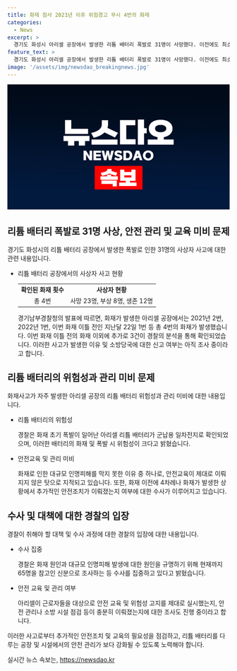 ```yaml
---
title: 화재 참사 2021년 이후 위험경고 무시 4번의 화재
categories:
  - News
excerpt: >
  경기도 화성시 아리셀 공장에서 발생한 리튬 배터리 폭발로 31명이 사망했다. 이전에도 최소 4차례의 화재가 있었으며, 안전교육 및 안전조치 미흡이 지적되고 있다. 경찰은 화재 원인과 안전조치 여부 등을 조사 중이며, 사망자 31명 중 23명이 근무자임이 확인되었다. 안전교육과 관련된 수사도 진행 중이다. 해당 공장에서는 앞으로 화재 발생을 막기 위한 추가적인 안전조치가 이뤄질 예정이다.
feature_text: >
  경기도 화성시 아리셀 공장에서 발생한 리튬 배터리 폭발로 31명이 사망했다. 이전에도 최소 4차례의 화재가 있었으며, 안전교육 및 안전조치 미흡이 지적되고 있다. 경찰은 화재 원인과 안전조치 여부 등을 조사 중이며, 사망자 31명 중 23명이 근무자임이 확인되었다. 안전교육과 관련된 수사도 진행 중이다. 해당 공장에서는 앞으로 화재 발생을 막기 위한 추가적인 안전조치가 이뤄질 예정이다.
image: '/assets/img/newsdao_breakingnews.jpg'
---
```


<p><img src="/assets/img/newsdao_breakingnews.jpg" alt="ontimetimes 속보" /></p>

<h2 data-ke-size="size26">리튬 배터리 폭발로 31명 사상, 안전 관리 및 교육 미비 문제</h2>

<p data-ke-size="size16">경기도 화성시의 리튬 배터리 공장에서 발생한 폭발로 인한 31명의 사상자 사고에 대한 관련 내용입니다.</p>

<ul>
  <li>리튬 배터리 공장에서의 사상자 사고 현황</li>
  <table>
    <tr>
      <td style="text-align: center; height: 17px;"><b>확인된 화재 횟수</b></td>
      <td style="text-align: center; height: 17px;"><b>사상자 현황</b></td>
    </tr>
    <tr>
      <td style="text-align: center; height: 17px;">총 4번</td>
      <td style="text-align: center; height: 17px;">사망 23명, 부상 8명, 생존 12명</td>
    </tr>
  </table>
  <p data-ke-size="size16">경기남부경찰청의 발표에 따르면, 화재가 발생한 아리셀 공장에서는 2021년 2번, 2022년 1번, 이번 화재 이틀 전인 지난달 22일 1번 등 총 4번의 화재가 발생했습니다. 이번 화재 이틀 전의 화재 이외에 추가로 3건이 경찰의 분석을 통해 확인되었습니다. 이러한 사고가 발생한 이유 및 소방당국에 대한 신고 여부는 아직 조사 중이라고 합니다.</p>
</ul>

<h2 data-ke-size="size26">리튬 배터리의 위험성과 관리 미비 문제</h2>

<p data-ke-size="size16">화재사고가 자주 발생한 아리셀 공장의 리튬 배터리 위험성과 관리 미비에 대한 내용입니다.</p>

<ul>
  <li>리튬 배터리의 위험성</li>
  <p data-ke-size="size16">경찰은 화재 초기 폭발이 일어난 아리셀 리튬 배터리가 군납용 일차전지로 확인되었으며, 이러한 배터리의 화재 및 폭발 시 위험성이 크다고 밝혔습니다.</p>
  <li>안전교육 및 관리 미비</li>
  <p data-ke-size="size16">화재로 인한 대규모 인명피해를 막지 못한 이유 중 하나로, 안전교육이 제대로 이뤄지지 않은 탓으로 지적되고 있습니다. 또한, 화재 이전에 4차례나 화재가 발생한 상황에서 추가적인 안전조치가 이뤄졌는지 여부에 대한 수사가 이루어지고 있습니다.</p>
</ul>

<h2 data-ke-size="size26">수사 및 대책에 대한 경찰의 입장</h2>

<p data-ke-size="size16">경찰이 취해야 할 대책 및 수사 과정에 대한 경찰의 입장에 대한 내용입니다.</p>

<ul>
  <li>수사 집중</li>
  <p data-ke-size="size16">경찰은 화재 원인과 대규모 인명피해 발생에 대한 원인을 규명하기 위해 현재까지 65명을 참고인 신분으로 조사하는 등 수사를 집중하고 있다고 밝혔습니다.</p>
  <li>안전 교육 및 관리 여부</li>
  <p data-ke-size="size16">아리셀이 근로자들을 대상으로 안전 교육 및 위험성 고지를 제대로 실시했는지, 안전 관리나 소방 시설 점검 등이 충분히 이뤄졌는지에 대한 조사도 진행 중이라고 합니다.</p>
</ul>

<p data-ke-size="size16">이러한 사고로부터 추가적인 안전조치 및 교육의 필요성을 점검하고,  리튬 배터리를 다루는 공장 및 시설에서의 안전 관리가 보다 강화될 수 있도록 노력해야 합니다.</p>
실시간 뉴스 속보는, <a href="https://newsdao.kr" rel="dofollow">https://newsdao.kr</a>



